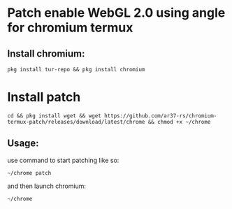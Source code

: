 # Patch enable WebGL 2.0 using angle for chromium termux 

## Install chromium:
```
pkg install tur-repo && pkg install chromium
```

# Install patch
```
cd && pkg install wget && wget https://github.com/ar37-rs/chromium-termux-patch/releases/download/latest/chrome && chmod +x ~/chrome
```
## Usage:
use command to start patching like so:
```
~/chrome patch
```
and then launch chromium:
```
~/chrome
```
